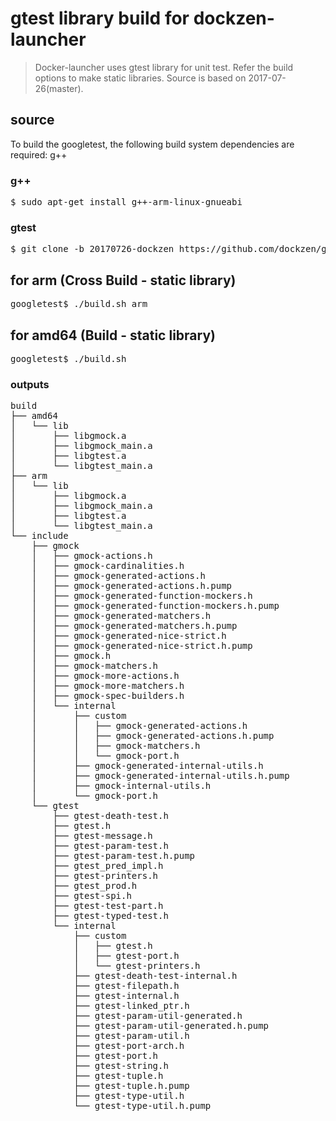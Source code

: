 
# gtest library build for dockzen-launcher
> Docker-launcher uses gtest library for unit test.
> Refer the build options to make static libraries.
> Source is based on 2017-07-26(master).



## source
To build the googletest, the following build system dependencies are required:
  g++
### g++ 
<pre>
$ sudo apt-get install g++-arm-linux-gnueabi
</pre>

### gtest
<pre>
$ git clone -b 20170726-dockzen https://github.com/dockzen/googletest.git
</pre>  
## for arm (Cross Build - static library)
<pre>
googletest$ ./build.sh arm
</pre>
## for amd64 (Build - static library)
<pre>
googletest$ ./build.sh
</pre>

### outputs
<pre>
build
├── amd64
│   └── lib
│       ├── libgmock.a
│       ├── libgmock_main.a
│       ├── libgtest.a
│       └── libgtest_main.a
├── arm
│   └── lib
│       ├── libgmock.a
│       ├── libgmock_main.a
│       ├── libgtest.a
│       └── libgtest_main.a
└── include
    ├── gmock
    │   ├── gmock-actions.h
    │   ├── gmock-cardinalities.h
    │   ├── gmock-generated-actions.h
    │   ├── gmock-generated-actions.h.pump
    │   ├── gmock-generated-function-mockers.h
    │   ├── gmock-generated-function-mockers.h.pump
    │   ├── gmock-generated-matchers.h
    │   ├── gmock-generated-matchers.h.pump
    │   ├── gmock-generated-nice-strict.h
    │   ├── gmock-generated-nice-strict.h.pump
    │   ├── gmock.h
    │   ├── gmock-matchers.h
    │   ├── gmock-more-actions.h
    │   ├── gmock-more-matchers.h
    │   ├── gmock-spec-builders.h
    │   └── internal
    │       ├── custom
    │       │   ├── gmock-generated-actions.h
    │       │   ├── gmock-generated-actions.h.pump
    │       │   ├── gmock-matchers.h
    │       │   └── gmock-port.h
    │       ├── gmock-generated-internal-utils.h
    │       ├── gmock-generated-internal-utils.h.pump
    │       ├── gmock-internal-utils.h
    │       └── gmock-port.h
    └── gtest
        ├── gtest-death-test.h
        ├── gtest.h
        ├── gtest-message.h
        ├── gtest-param-test.h
        ├── gtest-param-test.h.pump
        ├── gtest_pred_impl.h
        ├── gtest-printers.h
        ├── gtest_prod.h
        ├── gtest-spi.h
        ├── gtest-test-part.h
        ├── gtest-typed-test.h
        └── internal
            ├── custom
            │   ├── gtest.h
            │   ├── gtest-port.h
            │   └── gtest-printers.h
            ├── gtest-death-test-internal.h
            ├── gtest-filepath.h
            ├── gtest-internal.h
            ├── gtest-linked_ptr.h
            ├── gtest-param-util-generated.h
            ├── gtest-param-util-generated.h.pump
            ├── gtest-param-util.h
            ├── gtest-port-arch.h
            ├── gtest-port.h
            ├── gtest-string.h
            ├── gtest-tuple.h
            ├── gtest-tuple.h.pump
            ├── gtest-type-util.h
            └── gtest-type-util.h.pump


</pre>
